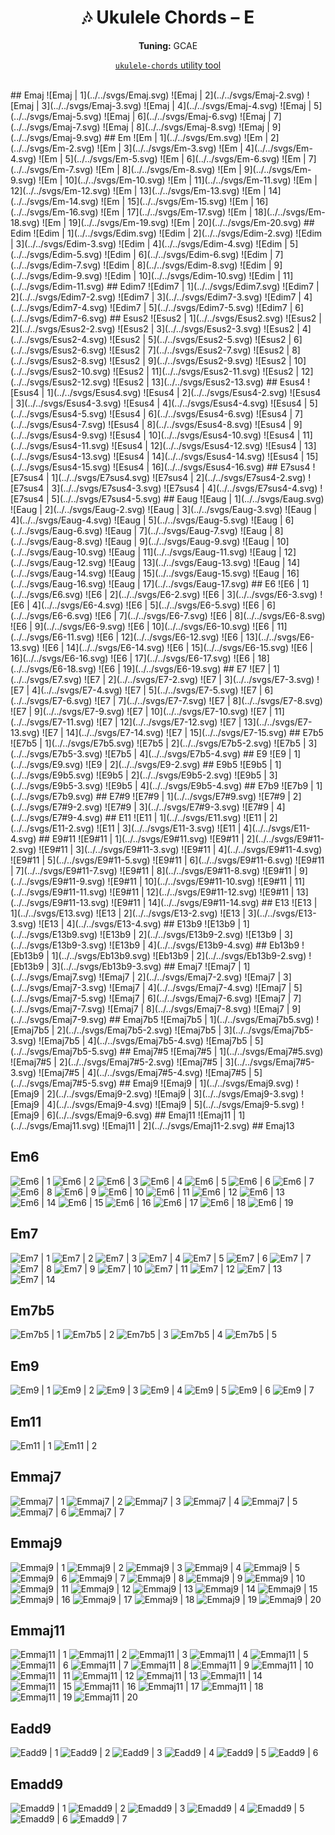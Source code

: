 <div align="center">
	<h1>🎶 Ukulele Chords – E</h1>
	<p>
		<strong>Tuning:</strong> GCAE
	</p>
	<p>
    <a href="https://github.com/capevace/ukulele-chords"><code>ukulele-chords</code> utility tool</a>
	</p>
</div>
<br>
## Emaj
![Emaj | 1](../../svgs/Emaj.svg) ![Emaj | 2](../../svgs/Emaj-2.svg) ![Emaj | 3](../../svgs/Emaj-3.svg) ![Emaj | 4](../../svgs/Emaj-4.svg) ![Emaj | 5](../../svgs/Emaj-5.svg) ![Emaj | 6](../../svgs/Emaj-6.svg) ![Emaj | 7](../../svgs/Emaj-7.svg) ![Emaj | 8](../../svgs/Emaj-8.svg) ![Emaj | 9](../../svgs/Emaj-9.svg) 
## Em
![Em | 1](../../svgs/Em.svg) ![Em | 2](../../svgs/Em-2.svg) ![Em | 3](../../svgs/Em-3.svg) ![Em | 4](../../svgs/Em-4.svg) ![Em | 5](../../svgs/Em-5.svg) ![Em | 6](../../svgs/Em-6.svg) ![Em | 7](../../svgs/Em-7.svg) ![Em | 8](../../svgs/Em-8.svg) ![Em | 9](../../svgs/Em-9.svg) ![Em | 10](../../svgs/Em-10.svg) ![Em | 11](../../svgs/Em-11.svg) ![Em | 12](../../svgs/Em-12.svg) ![Em | 13](../../svgs/Em-13.svg) ![Em | 14](../../svgs/Em-14.svg) ![Em | 15](../../svgs/Em-15.svg) ![Em | 16](../../svgs/Em-16.svg) ![Em | 17](../../svgs/Em-17.svg) ![Em | 18](../../svgs/Em-18.svg) ![Em | 19](../../svgs/Em-19.svg) ![Em | 20](../../svgs/Em-20.svg) 
## Edim
![Edim | 1](../../svgs/Edim.svg) ![Edim | 2](../../svgs/Edim-2.svg) ![Edim | 3](../../svgs/Edim-3.svg) ![Edim | 4](../../svgs/Edim-4.svg) ![Edim | 5](../../svgs/Edim-5.svg) ![Edim | 6](../../svgs/Edim-6.svg) ![Edim | 7](../../svgs/Edim-7.svg) ![Edim | 8](../../svgs/Edim-8.svg) ![Edim | 9](../../svgs/Edim-9.svg) ![Edim | 10](../../svgs/Edim-10.svg) ![Edim | 11](../../svgs/Edim-11.svg) 
## Edim7
![Edim7 | 1](../../svgs/Edim7.svg) ![Edim7 | 2](../../svgs/Edim7-2.svg) ![Edim7 | 3](../../svgs/Edim7-3.svg) ![Edim7 | 4](../../svgs/Edim7-4.svg) ![Edim7 | 5](../../svgs/Edim7-5.svg) ![Edim7 | 6](../../svgs/Edim7-6.svg) 
## Esus2
![Esus2 | 1](../../svgs/Esus2.svg) ![Esus2 | 2](../../svgs/Esus2-2.svg) ![Esus2 | 3](../../svgs/Esus2-3.svg) ![Esus2 | 4](../../svgs/Esus2-4.svg) ![Esus2 | 5](../../svgs/Esus2-5.svg) ![Esus2 | 6](../../svgs/Esus2-6.svg) ![Esus2 | 7](../../svgs/Esus2-7.svg) ![Esus2 | 8](../../svgs/Esus2-8.svg) ![Esus2 | 9](../../svgs/Esus2-9.svg) ![Esus2 | 10](../../svgs/Esus2-10.svg) ![Esus2 | 11](../../svgs/Esus2-11.svg) ![Esus2 | 12](../../svgs/Esus2-12.svg) ![Esus2 | 13](../../svgs/Esus2-13.svg) 
## Esus4
![Esus4 | 1](../../svgs/Esus4.svg) ![Esus4 | 2](../../svgs/Esus4-2.svg) ![Esus4 | 3](../../svgs/Esus4-3.svg) ![Esus4 | 4](../../svgs/Esus4-4.svg) ![Esus4 | 5](../../svgs/Esus4-5.svg) ![Esus4 | 6](../../svgs/Esus4-6.svg) ![Esus4 | 7](../../svgs/Esus4-7.svg) ![Esus4 | 8](../../svgs/Esus4-8.svg) ![Esus4 | 9](../../svgs/Esus4-9.svg) ![Esus4 | 10](../../svgs/Esus4-10.svg) ![Esus4 | 11](../../svgs/Esus4-11.svg) ![Esus4 | 12](../../svgs/Esus4-12.svg) ![Esus4 | 13](../../svgs/Esus4-13.svg) ![Esus4 | 14](../../svgs/Esus4-14.svg) ![Esus4 | 15](../../svgs/Esus4-15.svg) ![Esus4 | 16](../../svgs/Esus4-16.svg) 
## E7sus4
![E7sus4 | 1](../../svgs/E7sus4.svg) ![E7sus4 | 2](../../svgs/E7sus4-2.svg) ![E7sus4 | 3](../../svgs/E7sus4-3.svg) ![E7sus4 | 4](../../svgs/E7sus4-4.svg) ![E7sus4 | 5](../../svgs/E7sus4-5.svg) 
## Eaug
![Eaug | 1](../../svgs/Eaug.svg) ![Eaug | 2](../../svgs/Eaug-2.svg) ![Eaug | 3](../../svgs/Eaug-3.svg) ![Eaug | 4](../../svgs/Eaug-4.svg) ![Eaug | 5](../../svgs/Eaug-5.svg) ![Eaug | 6](../../svgs/Eaug-6.svg) ![Eaug | 7](../../svgs/Eaug-7.svg) ![Eaug | 8](../../svgs/Eaug-8.svg) ![Eaug | 9](../../svgs/Eaug-9.svg) ![Eaug | 10](../../svgs/Eaug-10.svg) ![Eaug | 11](../../svgs/Eaug-11.svg) ![Eaug | 12](../../svgs/Eaug-12.svg) ![Eaug | 13](../../svgs/Eaug-13.svg) ![Eaug | 14](../../svgs/Eaug-14.svg) ![Eaug | 15](../../svgs/Eaug-15.svg) ![Eaug | 16](../../svgs/Eaug-16.svg) ![Eaug | 17](../../svgs/Eaug-17.svg) 
## E6
![E6 | 1](../../svgs/E6.svg) ![E6 | 2](../../svgs/E6-2.svg) ![E6 | 3](../../svgs/E6-3.svg) ![E6 | 4](../../svgs/E6-4.svg) ![E6 | 5](../../svgs/E6-5.svg) ![E6 | 6](../../svgs/E6-6.svg) ![E6 | 7](../../svgs/E6-7.svg) ![E6 | 8](../../svgs/E6-8.svg) ![E6 | 9](../../svgs/E6-9.svg) ![E6 | 10](../../svgs/E6-10.svg) ![E6 | 11](../../svgs/E6-11.svg) ![E6 | 12](../../svgs/E6-12.svg) ![E6 | 13](../../svgs/E6-13.svg) ![E6 | 14](../../svgs/E6-14.svg) ![E6 | 15](../../svgs/E6-15.svg) ![E6 | 16](../../svgs/E6-16.svg) ![E6 | 17](../../svgs/E6-17.svg) ![E6 | 18](../../svgs/E6-18.svg) ![E6 | 19](../../svgs/E6-19.svg) 
## E7
![E7 | 1](../../svgs/E7.svg) ![E7 | 2](../../svgs/E7-2.svg) ![E7 | 3](../../svgs/E7-3.svg) ![E7 | 4](../../svgs/E7-4.svg) ![E7 | 5](../../svgs/E7-5.svg) ![E7 | 6](../../svgs/E7-6.svg) ![E7 | 7](../../svgs/E7-7.svg) ![E7 | 8](../../svgs/E7-8.svg) ![E7 | 9](../../svgs/E7-9.svg) ![E7 | 10](../../svgs/E7-10.svg) ![E7 | 11](../../svgs/E7-11.svg) ![E7 | 12](../../svgs/E7-12.svg) ![E7 | 13](../../svgs/E7-13.svg) ![E7 | 14](../../svgs/E7-14.svg) ![E7 | 15](../../svgs/E7-15.svg) 
## E7b5
![E7b5 | 1](../../svgs/E7b5.svg) ![E7b5 | 2](../../svgs/E7b5-2.svg) ![E7b5 | 3](../../svgs/E7b5-3.svg) ![E7b5 | 4](../../svgs/E7b5-4.svg) 
## E9
![E9 | 1](../../svgs/E9.svg) ![E9 | 2](../../svgs/E9-2.svg) 
## E9b5
![E9b5 | 1](../../svgs/E9b5.svg) ![E9b5 | 2](../../svgs/E9b5-2.svg) ![E9b5 | 3](../../svgs/E9b5-3.svg) ![E9b5 | 4](../../svgs/E9b5-4.svg) 
## E7b9
![E7b9 | 1](../../svgs/E7b9.svg) 
## E7#9
![E7#9 | 1](../../svgs/E7#9.svg) ![E7#9 | 2](../../svgs/E7#9-2.svg) ![E7#9 | 3](../../svgs/E7#9-3.svg) ![E7#9 | 4](../../svgs/E7#9-4.svg) 
## E11
![E11 | 1](../../svgs/E11.svg) ![E11 | 2](../../svgs/E11-2.svg) ![E11 | 3](../../svgs/E11-3.svg) ![E11 | 4](../../svgs/E11-4.svg) 
## E9#11
![E9#11 | 1](../../svgs/E9#11.svg) ![E9#11 | 2](../../svgs/E9#11-2.svg) ![E9#11 | 3](../../svgs/E9#11-3.svg) ![E9#11 | 4](../../svgs/E9#11-4.svg) ![E9#11 | 5](../../svgs/E9#11-5.svg) ![E9#11 | 6](../../svgs/E9#11-6.svg) ![E9#11 | 7](../../svgs/E9#11-7.svg) ![E9#11 | 8](../../svgs/E9#11-8.svg) ![E9#11 | 9](../../svgs/E9#11-9.svg) ![E9#11 | 10](../../svgs/E9#11-10.svg) ![E9#11 | 11](../../svgs/E9#11-11.svg) ![E9#11 | 12](../../svgs/E9#11-12.svg) ![E9#11 | 13](../../svgs/E9#11-13.svg) ![E9#11 | 14](../../svgs/E9#11-14.svg) 
## E13
![E13 | 1](../../svgs/E13.svg) ![E13 | 2](../../svgs/E13-2.svg) ![E13 | 3](../../svgs/E13-3.svg) ![E13 | 4](../../svgs/E13-4.svg) 
## E13b9
![E13b9 | 1](../../svgs/E13b9.svg) ![E13b9 | 2](../../svgs/E13b9-2.svg) ![E13b9 | 3](../../svgs/E13b9-3.svg) ![E13b9 | 4](../../svgs/E13b9-4.svg) 
## Eb13b9
![Eb13b9 | 1](../../svgs/Eb13b9.svg) ![Eb13b9 | 2](../../svgs/Eb13b9-2.svg) ![Eb13b9 | 3](../../svgs/Eb13b9-3.svg) 
## Emaj7
![Emaj7 | 1](../../svgs/Emaj7.svg) ![Emaj7 | 2](../../svgs/Emaj7-2.svg) ![Emaj7 | 3](../../svgs/Emaj7-3.svg) ![Emaj7 | 4](../../svgs/Emaj7-4.svg) ![Emaj7 | 5](../../svgs/Emaj7-5.svg) ![Emaj7 | 6](../../svgs/Emaj7-6.svg) ![Emaj7 | 7](../../svgs/Emaj7-7.svg) ![Emaj7 | 8](../../svgs/Emaj7-8.svg) ![Emaj7 | 9](../../svgs/Emaj7-9.svg) 
## Emaj7b5
![Emaj7b5 | 1](../../svgs/Emaj7b5.svg) ![Emaj7b5 | 2](../../svgs/Emaj7b5-2.svg) ![Emaj7b5 | 3](../../svgs/Emaj7b5-3.svg) ![Emaj7b5 | 4](../../svgs/Emaj7b5-4.svg) ![Emaj7b5 | 5](../../svgs/Emaj7b5-5.svg) 
## Emaj7#5
![Emaj7#5 | 1](../../svgs/Emaj7#5.svg) ![Emaj7#5 | 2](../../svgs/Emaj7#5-2.svg) ![Emaj7#5 | 3](../../svgs/Emaj7#5-3.svg) ![Emaj7#5 | 4](../../svgs/Emaj7#5-4.svg) ![Emaj7#5 | 5](../../svgs/Emaj7#5-5.svg) 
## Emaj9
![Emaj9 | 1](../../svgs/Emaj9.svg) ![Emaj9 | 2](../../svgs/Emaj9-2.svg) ![Emaj9 | 3](../../svgs/Emaj9-3.svg) ![Emaj9 | 4](../../svgs/Emaj9-4.svg) ![Emaj9 | 5](../../svgs/Emaj9-5.svg) ![Emaj9 | 6](../../svgs/Emaj9-6.svg) 
## Emaj11
![Emaj11 | 1](../../svgs/Emaj11.svg) ![Emaj11 | 2](../../svgs/Emaj11-2.svg) 
## Emaj13

## Em6
![Em6 | 1](../../svgs/Em6.svg) ![Em6 | 2](../../svgs/Em6-2.svg) ![Em6 | 3](../../svgs/Em6-3.svg) ![Em6 | 4](../../svgs/Em6-4.svg) ![Em6 | 5](../../svgs/Em6-5.svg) ![Em6 | 6](../../svgs/Em6-6.svg) ![Em6 | 7](../../svgs/Em6-7.svg) ![Em6 | 8](../../svgs/Em6-8.svg) ![Em6 | 9](../../svgs/Em6-9.svg) ![Em6 | 10](../../svgs/Em6-10.svg) ![Em6 | 11](../../svgs/Em6-11.svg) ![Em6 | 12](../../svgs/Em6-12.svg) ![Em6 | 13](../../svgs/Em6-13.svg) ![Em6 | 14](../../svgs/Em6-14.svg) ![Em6 | 15](../../svgs/Em6-15.svg) ![Em6 | 16](../../svgs/Em6-16.svg) ![Em6 | 17](../../svgs/Em6-17.svg) ![Em6 | 18](../../svgs/Em6-18.svg) ![Em6 | 19](../../svgs/Em6-19.svg) 
## Em7
![Em7 | 1](../../svgs/Em7.svg) ![Em7 | 2](../../svgs/Em7-2.svg) ![Em7 | 3](../../svgs/Em7-3.svg) ![Em7 | 4](../../svgs/Em7-4.svg) ![Em7 | 5](../../svgs/Em7-5.svg) ![Em7 | 6](../../svgs/Em7-6.svg) ![Em7 | 7](../../svgs/Em7-7.svg) ![Em7 | 8](../../svgs/Em7-8.svg) ![Em7 | 9](../../svgs/Em7-9.svg) ![Em7 | 10](../../svgs/Em7-10.svg) ![Em7 | 11](../../svgs/Em7-11.svg) ![Em7 | 12](../../svgs/Em7-12.svg) ![Em7 | 13](../../svgs/Em7-13.svg) ![Em7 | 14](../../svgs/Em7-14.svg) 
## Em7b5
![Em7b5 | 1](../../svgs/Em7b5.svg) ![Em7b5 | 2](../../svgs/Em7b5-2.svg) ![Em7b5 | 3](../../svgs/Em7b5-3.svg) ![Em7b5 | 4](../../svgs/Em7b5-4.svg) ![Em7b5 | 5](../../svgs/Em7b5-5.svg) 
## Em9
![Em9 | 1](../../svgs/Em9.svg) ![Em9 | 2](../../svgs/Em9-2.svg) ![Em9 | 3](../../svgs/Em9-3.svg) ![Em9 | 4](../../svgs/Em9-4.svg) ![Em9 | 5](../../svgs/Em9-5.svg) ![Em9 | 6](../../svgs/Em9-6.svg) ![Em9 | 7](../../svgs/Em9-7.svg) 
## Em11
![Em11 | 1](../../svgs/Em11.svg) ![Em11 | 2](../../svgs/Em11-2.svg) 
## Emmaj7
![Emmaj7 | 1](../../svgs/Emmaj7.svg) ![Emmaj7 | 2](../../svgs/Emmaj7-2.svg) ![Emmaj7 | 3](../../svgs/Emmaj7-3.svg) ![Emmaj7 | 4](../../svgs/Emmaj7-4.svg) ![Emmaj7 | 5](../../svgs/Emmaj7-5.svg) ![Emmaj7 | 6](../../svgs/Emmaj7-6.svg) ![Emmaj7 | 7](../../svgs/Emmaj7-7.svg) 
## Emmaj9
![Emmaj9 | 1](../../svgs/Emmaj9.svg) ![Emmaj9 | 2](../../svgs/Emmaj9-2.svg) ![Emmaj9 | 3](../../svgs/Emmaj9-3.svg) ![Emmaj9 | 4](../../svgs/Emmaj9-4.svg) ![Emmaj9 | 5](../../svgs/Emmaj9-5.svg) ![Emmaj9 | 6](../../svgs/Emmaj9-6.svg) ![Emmaj9 | 7](../../svgs/Emmaj9-7.svg) ![Emmaj9 | 8](../../svgs/Emmaj9-8.svg) ![Emmaj9 | 9](../../svgs/Emmaj9-9.svg) ![Emmaj9 | 10](../../svgs/Emmaj9-10.svg) ![Emmaj9 | 11](../../svgs/Emmaj9-11.svg) ![Emmaj9 | 12](../../svgs/Emmaj9-12.svg) ![Emmaj9 | 13](../../svgs/Emmaj9-13.svg) ![Emmaj9 | 14](../../svgs/Emmaj9-14.svg) ![Emmaj9 | 15](../../svgs/Emmaj9-15.svg) ![Emmaj9 | 16](../../svgs/Emmaj9-16.svg) ![Emmaj9 | 17](../../svgs/Emmaj9-17.svg) ![Emmaj9 | 18](../../svgs/Emmaj9-18.svg) ![Emmaj9 | 19](../../svgs/Emmaj9-19.svg) ![Emmaj9 | 20](../../svgs/Emmaj9-20.svg) 
## Emmaj11
![Emmaj11 | 1](../../svgs/Emmaj11.svg) ![Emmaj11 | 2](../../svgs/Emmaj11-2.svg) ![Emmaj11 | 3](../../svgs/Emmaj11-3.svg) ![Emmaj11 | 4](../../svgs/Emmaj11-4.svg) ![Emmaj11 | 5](../../svgs/Emmaj11-5.svg) ![Emmaj11 | 6](../../svgs/Emmaj11-6.svg) ![Emmaj11 | 7](../../svgs/Emmaj11-7.svg) ![Emmaj11 | 8](../../svgs/Emmaj11-8.svg) ![Emmaj11 | 9](../../svgs/Emmaj11-9.svg) ![Emmaj11 | 10](../../svgs/Emmaj11-10.svg) ![Emmaj11 | 11](../../svgs/Emmaj11-11.svg) ![Emmaj11 | 12](../../svgs/Emmaj11-12.svg) ![Emmaj11 | 13](../../svgs/Emmaj11-13.svg) ![Emmaj11 | 14](../../svgs/Emmaj11-14.svg) ![Emmaj11 | 15](../../svgs/Emmaj11-15.svg) ![Emmaj11 | 16](../../svgs/Emmaj11-16.svg) ![Emmaj11 | 17](../../svgs/Emmaj11-17.svg) ![Emmaj11 | 18](../../svgs/Emmaj11-18.svg) ![Emmaj11 | 19](../../svgs/Emmaj11-19.svg) ![Emmaj11 | 20](../../svgs/Emmaj11-20.svg) 
## Eadd9
![Eadd9 | 1](../../svgs/Eadd9.svg) ![Eadd9 | 2](../../svgs/Eadd9-2.svg) ![Eadd9 | 3](../../svgs/Eadd9-3.svg) ![Eadd9 | 4](../../svgs/Eadd9-4.svg) ![Eadd9 | 5](../../svgs/Eadd9-5.svg) ![Eadd9 | 6](../../svgs/Eadd9-6.svg) 
## Emadd9
![Emadd9 | 1](../../svgs/Emadd9.svg) ![Emadd9 | 2](../../svgs/Emadd9-2.svg) ![Emadd9 | 3](../../svgs/Emadd9-3.svg) ![Emadd9 | 4](../../svgs/Emadd9-4.svg) ![Emadd9 | 5](../../svgs/Emadd9-5.svg) ![Emadd9 | 6](../../svgs/Emadd9-6.svg) ![Emadd9 | 7](../../svgs/Emadd9-7.svg) 
